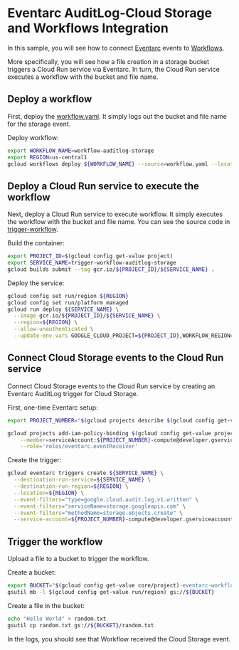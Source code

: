 # Eventarc AuditLog-Cloud Storage and Workflows Integration

In this sample, you will see how to connect
[Eventarc](https://cloud.google.com/eventarc/docs) events to
[Workflows](https://cloud.google.com/workflows/docs).

More specifically, you will see how a file creation in a storage bucket triggers
a Cloud Run service via Eventarc. In turn, the Cloud Run service executes a
workflow with the bucket and file name.

## Deploy a workflow

First, deploy the [workflow.yaml](../eventarc-workflows-integration/eventarc-auditlog-storage/workflow.yaml). It simply
logs out the bucket and file name for the storage event.

Deploy workflow:

```sh
export WORKFLOW_NAME=workflow-auditlog-storage
export REGION=us-central1
gcloud workflows deploy ${WORKFLOW_NAME} --source=workflow.yaml --location=${REGION}
```

## Deploy a Cloud Run service to execute the workflow

Next, deploy a Cloud Run service to execute workflow. It simply executes the
workflow with the bucket and file name. You can see the source code in
[trigger-workflow](../eventarc-workflows-integration/eventarc-auditlog-storage/trigger-workflow).

Build the container:

```sh
export PROJECT_ID=$(gcloud config get-value project)
export SERVICE_NAME=trigger-workflow-auditlog-storage
gcloud builds submit --tag gcr.io/${PROJECT_ID}/${SERVICE_NAME} .
```

Deploy the service:

```sh
gcloud config set run/region ${REGION}
gcloud config set run/platform managed
gcloud run deploy ${SERVICE_NAME} \
  --image gcr.io/${PROJECT_ID}/${SERVICE_NAME} \
  --region=${REGION} \
  --allow-unauthenticated \
  --update-env-vars GOOGLE_CLOUD_PROJECT=${PROJECT_ID},WORKFLOW_REGION=${REGION},WORKFLOW_NAME=${WORKFLOW_NAME}
```

## Connect Cloud Storage events to the Cloud Run service

Connect Cloud Storage events to the Cloud Run service by creating an Eventarc
AuditLog trigger for Cloud Storage.

First, one-time Eventarc setup:

```sh
export PROJECT_NUMBER="$(gcloud projects describe $(gcloud config get-value project) --format='value(projectNumber)')"

gcloud projects add-iam-policy-binding $(gcloud config get-value project) \
    --member=serviceAccount:${PROJECT_NUMBER}-compute@developer.gserviceaccount.com \
    --role='roles/eventarc.eventReceiver'
```

Create the trigger:

```sh
gcloud eventarc triggers create ${SERVICE_NAME} \
  --destination-run-service=${SERVICE_NAME} \
  --destination-run-region=${REGION} \
  --location=${REGION} \
  --event-filters="type=google.cloud.audit.log.v1.written" \
  --event-filters="serviceName=storage.googleapis.com" \
  --event-filters="methodName=storage.objects.create" \
  --service-account=${PROJECT_NUMBER}-compute@developer.gserviceaccount.com
```

## Trigger the workflow

Upload a file to a bucket to trigger the workflow.

Create a bucket:

```sh
export BUCKET="$(gcloud config get-value core/project)-eventarc-workflows"
gsutil mb -l $(gcloud config get-value run/region) gs://${BUCKET}
```

Create a file in the bucket:

```sh
echo "Hello World" > random.txt
gsutil cp random.txt gs://${BUCKET}/random.txt
```

In the logs, you should see that Workflow received the Cloud Storage event.
